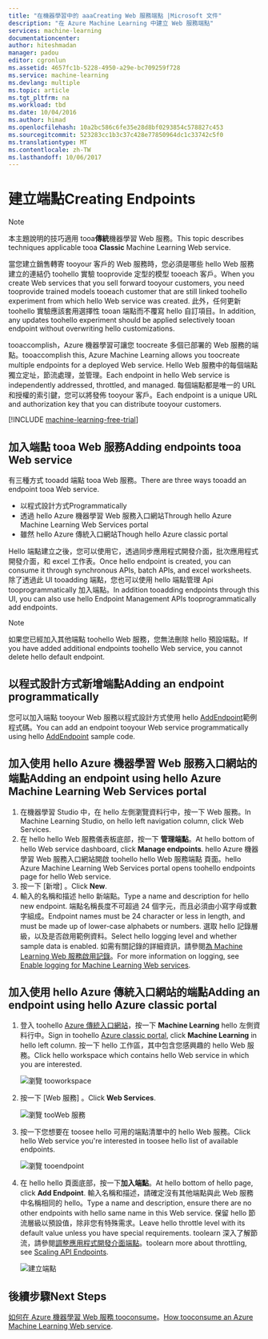 ```yaml
---
title: "在機器學習中的 aaaCreating Web 服務端點 |Microsoft 文件"
description: "在 Azure Machine Learning 中建立 Web 服務端點"
services: machine-learning
documentationcenter: 
author: hiteshmadan
manager: padou
editor: cgronlun
ms.assetid: 4657fc1b-5228-4950-a29e-bc709259f728
ms.service: machine-learning
ms.devlang: multiple
ms.topic: article
ms.tgt_pltfrm: na
ms.workload: tbd
ms.date: 10/04/2016
ms.author: himad
ms.openlocfilehash: 10a2bc586c6fe35e28d8bf0293854c578827c453
ms.sourcegitcommit: 523283cc1b3c37c428e77850964dc1c33742c5f0
ms.translationtype: MT
ms.contentlocale: zh-TW
ms.lasthandoff: 10/06/2017
---
```

# <a name="creating-endpoints"></a><span data-ttu-id="da506-103">建立端點</span><span class="sxs-lookup"><span data-stu-id="da506-103">Creating Endpoints</span></span>
> [!NOTE]
>  <span data-ttu-id="da506-104">本主題說明的技巧適用 tooa**傳統**機器學習 Web 服務。</span><span class="sxs-lookup"><span data-stu-id="da506-104">This topic describes techniques applicable tooa **Classic** Machine Learning Web service.</span></span>
> 
> 

<span data-ttu-id="da506-105">當您建立銷售轉寄 tooyour 客戶的 Web 服務時，您必須是哪些 hello Web 服務建立的連結仍 toohello 實驗 tooprovide 定型的模型 tooeach 客戶。</span><span class="sxs-lookup"><span data-stu-id="da506-105">When you create Web services that you sell forward tooyour customers, you need tooprovide trained models tooeach customer that are still linked toohello experiment from which hello Web service was created.</span></span> <span data-ttu-id="da506-106">此外，任何更新 toohello 實驗應該套用選擇性 tooan 端點而不覆寫 hello 自訂項目。</span><span class="sxs-lookup"><span data-stu-id="da506-106">In addition, any updates toohello experiment should be applied selectively tooan endpoint without overwriting hello customizations.</span></span>

<span data-ttu-id="da506-107">tooaccomplish，Azure 機器學習可讓您 toocreate 多個已部署的 Web 服務的端點。</span><span class="sxs-lookup"><span data-stu-id="da506-107">tooaccomplish this, Azure Machine Learning allows you toocreate multiple endpoints for a deployed Web service.</span></span> <span data-ttu-id="da506-108">Hello Web 服務中的每個端點獨立定址，節流處理，並管理。</span><span class="sxs-lookup"><span data-stu-id="da506-108">Each endpoint in hello Web service is independently addressed, throttled, and managed.</span></span> <span data-ttu-id="da506-109">每個端點都是唯一的 URL 和授權的索引鍵，您可以將發佈 tooyour 客戶。</span><span class="sxs-lookup"><span data-stu-id="da506-109">Each endpoint is a unique URL and authorization key that you can distribute tooyour customers.</span></span>

[!INCLUDE [machine-learning-free-trial](../../includes/machine-learning-free-trial.md)]

## <a name="adding-endpoints-tooa-web-service"></a><span data-ttu-id="da506-110">加入端點 tooa Web 服務</span><span class="sxs-lookup"><span data-stu-id="da506-110">Adding endpoints tooa Web service</span></span>
<span data-ttu-id="da506-111">有三種方式 tooadd 端點 tooa Web 服務。</span><span class="sxs-lookup"><span data-stu-id="da506-111">There are three ways tooadd an endpoint tooa Web service.</span></span>

* <span data-ttu-id="da506-112">以程式設計方式</span><span class="sxs-lookup"><span data-stu-id="da506-112">Programmatically</span></span>
* <span data-ttu-id="da506-113">透過 hello Azure 機器學習 Web 服務入口網站</span><span class="sxs-lookup"><span data-stu-id="da506-113">Through hello Azure Machine Learning Web Services portal</span></span>
* <span data-ttu-id="da506-114">雖然 hello Azure 傳統入口網站</span><span class="sxs-lookup"><span data-stu-id="da506-114">Though hello Azure classic portal</span></span>

<span data-ttu-id="da506-115">Hello 端點建立之後，您可以使用它，透過同步應用程式開發介面，批次應用程式開發介面，和 excel 工作表。</span><span class="sxs-lookup"><span data-stu-id="da506-115">Once hello endpoint is created, you can consume it through synchronous APIs, batch APIs, and excel worksheets.</span></span> <span data-ttu-id="da506-116">除了透過此 UI tooadding 端點，您也可以使用 hello 端點管理 Api tooprogrammatically 加入端點。</span><span class="sxs-lookup"><span data-stu-id="da506-116">In addition tooadding endpoints through this UI, you can also use hello Endpoint Management APIs tooprogrammatically add endpoints.</span></span>

> [!NOTE]
> <span data-ttu-id="da506-117">如果您已經加入其他端點 toohello Web 服務，您無法刪除 hello 預設端點。</span><span class="sxs-lookup"><span data-stu-id="da506-117">If you have added additional endpoints toohello Web service, you cannot delete hello default endpoint.</span></span>
> 
> 

## <a name="adding-an-endpoint-programmatically"></a><span data-ttu-id="da506-118">以程式設計方式新增端點</span><span class="sxs-lookup"><span data-stu-id="da506-118">Adding an endpoint programmatically</span></span>
<span data-ttu-id="da506-119">您可以加入端點 tooyour Web 服務以程式設計方式使用 hello [AddEndpoint](https://github.com/raymondlaghaeian/AML_EndpointMgmt/blob/master/Program.cs)範例程式碼。</span><span class="sxs-lookup"><span data-stu-id="da506-119">You can add an endpoint tooyour Web service programmatically using hello [AddEndpoint](https://github.com/raymondlaghaeian/AML_EndpointMgmt/blob/master/Program.cs) sample code.</span></span>

## <a name="adding-an-endpoint-using-hello-azure-machine-learning-web-services-portal"></a><span data-ttu-id="da506-120">加入使用 hello Azure 機器學習 Web 服務入口網站的端點</span><span class="sxs-lookup"><span data-stu-id="da506-120">Adding an endpoint using hello Azure Machine Learning Web Services portal</span></span>
1. <span data-ttu-id="da506-121">在機器學習 Studio 中，在 hello 左側瀏覽資料行中，按一下 Web 服務。</span><span class="sxs-lookup"><span data-stu-id="da506-121">In Machine Learning Studio, on hello left navigation column, click Web Services.</span></span>
2. <span data-ttu-id="da506-122">在 hello hello Web 服務儀表板底部，按一下 **管理端點**。</span><span class="sxs-lookup"><span data-stu-id="da506-122">At hello bottom of hello Web service dashboard, click **Manage endpoints**.</span></span> <span data-ttu-id="da506-123">hello Azure 機器學習 Web 服務入口網站開啟 toohello hello Web 服務端點 頁面。</span><span class="sxs-lookup"><span data-stu-id="da506-123">hello Azure Machine Learning Web Services portal opens toohello endpoints page for hello Web service.</span></span>
3. <span data-ttu-id="da506-124">按一下 [新增] 。</span><span class="sxs-lookup"><span data-stu-id="da506-124">Click **New**.</span></span>
4. <span data-ttu-id="da506-125">輸入的名稱和描述 hello 新端點。</span><span class="sxs-lookup"><span data-stu-id="da506-125">Type a name and description for hello new endpoint.</span></span> <span data-ttu-id="da506-126">端點名稱長度不可超過 24 個字元，而且必須由小寫字母或數字組成。</span><span class="sxs-lookup"><span data-stu-id="da506-126">Endpoint names must be 24 character or less in length, and must be made up of lower-case alphabets or numbers.</span></span> <span data-ttu-id="da506-127">選取 hello 記錄層級，以及是否啟用範例資料。</span><span class="sxs-lookup"><span data-stu-id="da506-127">Select hello logging level and whether sample data is enabled.</span></span> <span data-ttu-id="da506-128">如需有關記錄的詳細資訊，請參閱[為 Machine Learning Web 服務啟用記錄](machine-learning-web-services-logging.md)。</span><span class="sxs-lookup"><span data-stu-id="da506-128">For more information on logging, see [Enable logging for Machine Learning Web services](machine-learning-web-services-logging.md).</span></span>

## <a name="adding-an-endpoint-using-hello-azure-classic-portal"></a><span data-ttu-id="da506-129">加入使用 hello Azure 傳統入口網站的端點</span><span class="sxs-lookup"><span data-stu-id="da506-129">Adding an endpoint using hello Azure classic portal</span></span>
1. <span data-ttu-id="da506-130">登入 toohello [Azure 傳統入口網站](http://manage.windowsazure.com)，按一下  **Machine Learning** hello 左側資料行中。</span><span class="sxs-lookup"><span data-stu-id="da506-130">Sign in toohello [Azure classic portal](http://manage.windowsazure.com), click **Machine Learning** in hello left column.</span></span> <span data-ttu-id="da506-131">按一下 hello 工作區，其中包含您感興趣的 hello Web 服務。</span><span class="sxs-lookup"><span data-stu-id="da506-131">Click hello workspace which contains hello Web service in which you are interested.</span></span>
   
    ![瀏覽 tooworkspace](./media/machine-learning-create-endpoint/figure-1.png)
2. <span data-ttu-id="da506-133">按一下 [Web 服務] 。</span><span class="sxs-lookup"><span data-stu-id="da506-133">Click **Web Services**.</span></span>
   
    ![瀏覽 tooWeb 服務](./media/machine-learning-create-endpoint/figure-2.png)
3. <span data-ttu-id="da506-135">按一下您想要在 toosee hello 可用的端點清單中的 hello Web 服務。</span><span class="sxs-lookup"><span data-stu-id="da506-135">Click hello Web service you're interested in toosee hello list of available endpoints.</span></span>
   
    ![瀏覽 tooendpoint](./media/machine-learning-create-endpoint/figure-3.png)
4. <span data-ttu-id="da506-137">在 hello hello 頁面底部，按一下**加入端點**。</span><span class="sxs-lookup"><span data-stu-id="da506-137">At hello bottom of hello page, click **Add Endpoint**.</span></span> <span data-ttu-id="da506-138">輸入名稱和描述，請確定沒有其他端點與此 Web 服務中名稱相同的 hello。</span><span class="sxs-lookup"><span data-stu-id="da506-138">Type a name and description, ensure there are no other endpoints with hello same name in this Web service.</span></span> <span data-ttu-id="da506-139">保留 hello 節流層級以預設值，除非您有特殊需求。</span><span class="sxs-lookup"><span data-stu-id="da506-139">Leave hello throttle level with its default value unless you have special requirements.</span></span> <span data-ttu-id="da506-140">toolearn 深入了解節流，請參閱[調整應用程式開發介面端點](machine-learning-scaling-webservice.md)。</span><span class="sxs-lookup"><span data-stu-id="da506-140">toolearn more about throttling, see [Scaling API Endpoints](machine-learning-scaling-webservice.md).</span></span>
   
    ![建立端點](./media/machine-learning-create-endpoint/figure-4.png)

## <a name="next-steps"></a><span data-ttu-id="da506-142">後續步驟</span><span class="sxs-lookup"><span data-stu-id="da506-142">Next Steps</span></span>
<span data-ttu-id="da506-143">[如何在 Azure 機器學習 Web 服務 tooconsume](machine-learning-consume-web-services.md)。</span><span class="sxs-lookup"><span data-stu-id="da506-143">[How tooconsume an Azure Machine Learning Web service](machine-learning-consume-web-services.md).</span></span>

